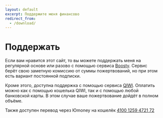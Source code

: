 ```yaml
---
layout: default
excerpt: Поддержите меня финансово
redirect_from:
  - /download/
---
```

# Поддержать

Если вам нравится этот сайт, то вы можете поддержать меня на регулярной основе или разово с помощью сервиса [Boosty](https://boosty.to/tavdainfo/donate). Сервис берёт свою заметную комиссию от суммы пожертвований, но при этом есть вариант постоянной подписки.

Кроме этого, доступна поддержка с помощью сервиса [QIWI](https://qiwi.com/n/TAVDA). Оплатить можно как с помощью кошелька QIWI, так и с помощью любой банковской карты. В этом случае ваше пожертвование дойдёт в полном объёме.

Также доступен перевод через Юmoney на кошелёк [4100 1259 4721 72](https://yoomoney.ru/to/41001259472172)
